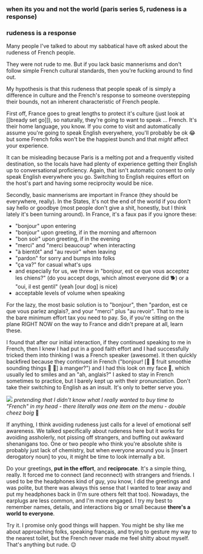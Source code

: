 ### when its you and not the world (paris series 5, rudeness is a response)

### rudeness is a response

Many people I've talked to about my sabbatical have oft asked about the rudeness of French people.

They were not rude to me. But if you lack basic mannerisms and don't follow simple French cultural standards, then you're fucking around to find out.

My hypothesis is that this rudeness that people speak of is simply a difference in culture and the French's response to someone overstepping their bounds, not an inherent characteristic of French people.

First off, France goes to great lengths to protect it's culture (just look at [[bready set go]]), so naturally, they're going to want to speak ... French. It's their home language, you know. If you come to visit and automatically assume you're going to speak English everywhere, you'll probably be ok 😂 but some French folks won't be the happiest bunch and that _might_ affect your experience.

It can be misleading because Paris is a melting pot and a frequently visited destination, so the locals have had plenty of experience getting their English up to conversational proficiency. Again, that isn't automatic consent to only speak English everywhere you go. Switching to English requires effort on the host's part and having some reciprocity would be nice.

Secondly, basic mannerisms are important in France (they should be everywhere, really). In the States, it's not the end of the world if you don't say hello or goodbye (most people don't give a shit, honestly, but I think lately it's been turning around). In France, it's a faux pas if you ignore these:

- "bonjour" upon entering
- "bonjour" upon greeting, if in the morning and afternoon
- "bon soir" upon greeting, if in the evening
- "merci" and "merci beaucoup" when interacting
- "à bientôt" and "au revoir" when leaving
- "pardon" for sorry and bumps into folks
- "ça va?" for casual what's ups
- and especially for us, we threw in "bonjour, est ce que vous acceptez les chiens?" (do you accept dogs, which almost everyone did 🐕) or a "oui, il est gentil" (yeah [our dog] is nice)
- acceptable levels of volume when speaking

For the lazy, the most basic solution is to "bonjour", then "pardon, est ce que vous parlez anglais?, and your "merci" plus "au revoir". That to me is the bare minimum effort tax you need to pay. So, if you're sitting on the plane RIGHT NOW on the way to France and didn't prepare at all, learn these.

I found that after our initial interaction, if they continued speaking to me in French, then I knew I had put in a good faith effort and I had successfully tricked them into thinking I was a French speaker (awesome). It then quickly backfired because they continued in French ("bonjour! [🍒 🍇 fruit smoothie sounding things 🍉 🍊] à manger?") and I had this look on my face 😬, which usually led to smiles and an "ah, anglais?" I asked to stay in French sometimes to practice, but I barely kept up with their pronunciation. Don't take their switching to English as an insult. It's only to better serve you.

![](ordering.jpg)
_pretending that I didn't know what I really wanted to buy time to "French" in my head - there literally was one item on the menu - double cheez boig_ 🍔

If anything, I think avoiding rudeness just calls for a level of emotional self awareness. We talked specifically about rudeness here but it works for avoiding assholerly, not pissing off strangers, and buffing out awkward shenanigans too. One or two people who think you're absolute shite is probably just lack of chemistry, but when everyone around you is [insert derogatory noun] to you, it might be time to look internally a bit.

Do your greetings, **put in the effort**, and **reciprocate**. It's a simple thing, really. It forced me to connect (and reconnect) with strangers and friends. I used to be the headphones kind of guy, you know, I did the greetings and was polite, but there was always this sense that I wanted to tear away and put my headphones back in (I'm sure others felt that too). Nowadays, the earplugs are less common, and I'm more engaged. I try my best to remember names, details, and interactions big or small because **there's a world to everyone**.

Try it. I promise only good things will happen. You might be shy like me about approaching folks, speaking français, and trying to gesture my way to the nearest toilet, but the French never made me feel shitty about myself. That's anything but rude. 😌












